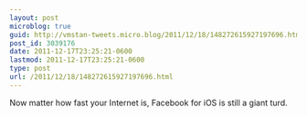 ```yaml
---
layout: post
microblog: true
guid: http://vmstan-tweets.micro.blog/2011/12/18/148272615927197696.html
post_id: 3039176
date: 2011-12-17T23:25:21-0600
lastmod: 2011-12-17T23:25:21-0600
type: post
url: /2011/12/18/148272615927197696.html
---
```

Now matter how fast your Internet is, Facebook for iOS is still a giant turd.
